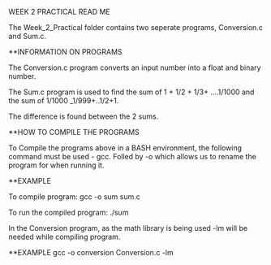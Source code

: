 WEEK 2 PRACTICAL READ ME


The Week_2_Practical folder contains two seperate programs, Conversion.c and Sum.c.

**INFORMATION ON PROGRAMS

The Conversion.c program converts an input number into a float and binary number.

The Sum.c program is used to find the sum of 1 + 1/2 + 1/3+ ....1/1000 and the sum of 1/1000 _1/999+..1/2+1.

The difference is found between the 2 sums.

**HOW TO COMPILE THE PROGRAMS


To Compile the programs above in a BASH environment, the following command must be used - gcc. Folled by -o which allows us to rename the program for when running it.

**EXAMPLE

To compile program:
gcc -o sum sum.c

To run the compiled program:
./sum


In the Conversion program, as the math library is being used -lm will be needed while compiling program.

**EXAMPLE
gcc -o conversion Conversion.c -lm



